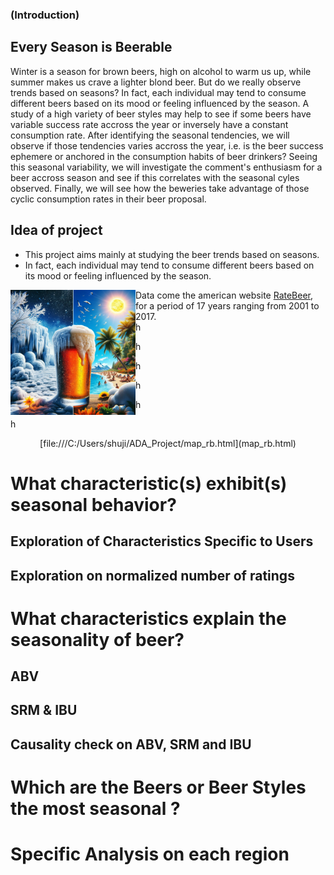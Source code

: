 ### (Introduction)

## Every Season is Beerable

Winter is a season for brown beers, high on alcohol to warm us up, while summer makes us crave a lighter blond beer. But do we really observe trends based on seasons? In fact, each individual may tend to consume different beers based on its mood or feeling influenced by the season. A study of a high variety of beer styles may help to see if some beers have variable success rate accross the year or inversely have a constant consumption rate. After identifying the seasonal tendencies, we will observe if those tendencies varies accross the year, i.e. is the beer success ephemere or anchored in the consumption habits of beer drinkers? Seeing this seasonal variability, we will investigate the comment's enthusiasm for a beer accross season and see if this correlates with the seasonal cyles observed. Finally, we will see how the beweries take advantage of those cyclic consumption rates in their beer proposal.

## **Idea of project**
- This project aims mainly at studying the beer trends based on seasons.
- In fact, each individual may tend to consume different beers based on its mood or feeling influenced by the season.

<img align="left" width="200" height="200" src="\assets\img\beer.jpg">

Data come the american website [RateBeer](https://www.ratebeer.com/), for a period of 17 years ranging from 2001 to 2017.  
h

h

h

h

h

h





<p align="center">
[file:///C:/Users/shuji/ADA_Project/map_rb.html](map_rb.html)
</p>

# **What characteristic(s) exhibit(s) seasonal behavior?**

## **Exploration of Characteristics Specific to Users**

## **Exploration on normalized number of ratings**


# **What characteristics explain the seasonality of beer?**

## **ABV**
## **SRM** & **IBU**
## **Causality check on ABV, SRM and IBU**

# **Which are the Beers or Beer Styles the most seasonal ?**

# **Specific Analysis on each region**


